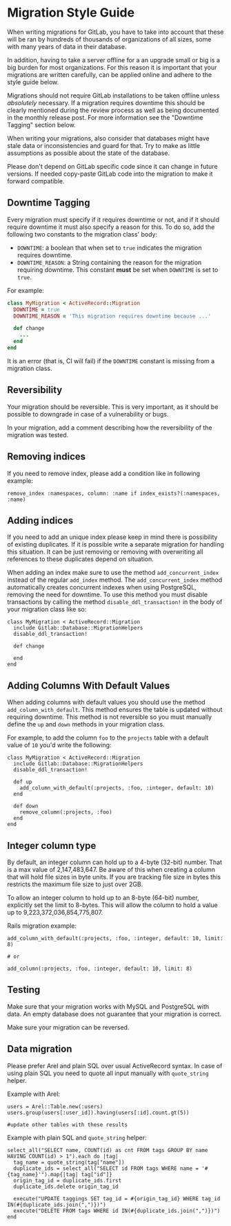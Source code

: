 # Migration Style Guide

When writing migrations for GitLab, you have to take into account that
these will be ran by hundreds of thousands of organizations of all sizes, some with
many years of data in their database.

In addition, having to take a server offline for a an upgrade small or big is
a big burden for most organizations. For this reason it is important that your
migrations are written carefully, can be applied online and adhere to the style guide below.

Migrations should not require GitLab installations to be taken offline unless
_absolutely_ necessary. If a migration requires downtime this should be
clearly mentioned during the review process as well as being documented in the
monthly release post. For more information see the "Downtime Tagging" section
below.

When writing your migrations, also consider that databases might have stale data
or inconsistencies and guard for that. Try to make as little assumptions as possible
about the state of the database.

Please don't depend on GitLab specific code since it can change in future versions.
If needed copy-paste GitLab code into the migration to make it forward compatible.

## Downtime Tagging

Every migration must specify if it requires downtime or not, and if it should
require downtime it must also specify a reason for this. To do so, add the
following two constants to the migration class' body:

* `DOWNTIME`: a boolean that when set to `true` indicates the migration requires
  downtime.
* `DOWNTIME_REASON`: a String containing the reason for the migration requiring
  downtime. This constant **must** be set when `DOWNTIME` is set to `true`.

For example:

```ruby
class MyMigration < ActiveRecord::Migration
  DOWNTIME = true
  DOWNTIME_REASON = 'This migration requires downtime because ...'

  def change
    ...
  end
end
```

It is an error (that is, CI will fail) if the `DOWNTIME` constant is missing
from a migration class.

## Reversibility

Your migration should be reversible. This is very important, as it should
be possible to downgrade in case of a vulnerability or bugs.

In your migration, add a comment describing how the reversibility of the
migration was tested.

## Removing indices

If you need to remove index, please add a condition like in following example:

```
remove_index :namespaces, column: :name if index_exists?(:namespaces, :name)
```

## Adding indices

If you need to add an unique index please keep in mind there is possibility of existing duplicates. If it is possible write a separate migration for handling this situation. It can be just removing or removing with overwriting all references to these duplicates depend on situation.

When adding an index make sure to use the method `add_concurrent_index` instead
of the regular `add_index` method. The `add_concurrent_index` method
automatically creates concurrent indexes when using PostgreSQL, removing the
need for downtime. To use this method you must disable transactions by calling
the method `disable_ddl_transaction!` in the body of your migration class like
so:

```
class MyMigration < ActiveRecord::Migration
  include Gitlab::Database::MigrationHelpers
  disable_ddl_transaction!

  def change

  end
end
```

## Adding Columns With Default Values

When adding columns with default values you should use the method
`add_column_with_default`. This method ensures the table is updated without
requiring downtime. This method is not reversible so you must manually define
the `up` and `down` methods in your migration class.

For example, to add the column `foo` to the `projects` table with a default
value of `10` you'd write the following:

```
class MyMigration < ActiveRecord::Migration
  include Gitlab::Database::MigrationHelpers
  disable_ddl_transaction!

  def up
    add_column_with_default(:projects, :foo, :integer, default: 10)
  end

  def down
    remove_column(:projects, :foo)
  end
end
```


## Integer column type

By default, an integer column can hold up to a 4-byte (32-bit) number. That is
a max value of 2,147,483,647. Be aware of this when creating a column that will
hold file sizes in byte units. If you are tracking file size in bytes this
restricts the maximum file size to just over 2GB.

To allow an integer column to hold up to an 8-byte (64-bit) number, explicitly
set the limit to 8-bytes. This will allow the column to hold a value up to
9,223,372,036,854,775,807.

Rails migration example:

```
add_column_with_default(:projects, :foo, :integer, default: 10, limit: 8)

# or

add_column(:projects, :foo, :integer, default: 10, limit: 8)
```

## Testing

Make sure that your migration works with MySQL and PostgreSQL with data. An empty database does not guarantee that your migration is correct.

Make sure your migration can be reversed.

## Data migration

Please prefer Arel and plain SQL over usual ActiveRecord syntax. In case of using plain SQL you need to quote all input manually with `quote_string` helper.

Example with Arel:

```
users = Arel::Table.new(:users)
users.group(users[:user_id]).having(users[:id].count.gt(5))

#update other tables with these results
```

Example with plain SQL and `quote_string` helper:

```
select_all("SELECT name, COUNT(id) as cnt FROM tags GROUP BY name HAVING COUNT(id) > 1").each do |tag|
  tag_name = quote_string(tag["name"])
  duplicate_ids = select_all("SELECT id FROM tags WHERE name = '#{tag_name}'").map{|tag| tag["id"]}
  origin_tag_id = duplicate_ids.first
  duplicate_ids.delete origin_tag_id

  execute("UPDATE taggings SET tag_id = #{origin_tag_id} WHERE tag_id IN(#{duplicate_ids.join(",")})")
  execute("DELETE FROM tags WHERE id IN(#{duplicate_ids.join(",")})")
end
```
